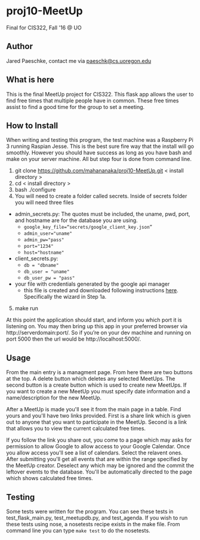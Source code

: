 # proj10-MeetUp
Final for CIS322, Fall '16 @ UO

## Author
Jared Paeschke, contact me via paeschk@cs.uoregon.edu

## What is here

This is the final MeetUp project for CIS322. This flask app allows the user to find 
free times that multiple people have in common. These free times assist to find a good
time for the group to set a meeting.

## How to Install

When writing and testing this program, the test machine was a Raspberry Pi 3 running Raspian Jesse. 
This is the best sure fire way that the install will go smoothly. However you should have success 
as long as you have bash and make on your server machine. All but step four is done from command line.

1. git clone https://github.com/mahananaka/proj10-MeetUp.git < install directory >
2. cd < install directory >
3. bash ./configure
4. You will need to create a folder called secrets. Inside of secrets folder you will need three files
  * admin_secrets.py: The quotes must be included, the uname, pwd, port, and hostname are for the database you are using.
    * `google_key_file=“secrets/google_client_key.json”`
    * `admin_user="uname"`
    * `admin_pw="pass"`
    * `port="1234"`
    * `host="hostname"`
  * client_secrets.py:
    * `db = "dbname"`
    * `db_user = "uname"`
    * `db_user_pw = "pass"`
  * your file with credentials generated by the google api manager
    * this file is created and downloaded following instructions [here](https://developers.google.com/google-apps/calendar/quickstart/python). Specifically the wizard in Step 1a.
    
5. make run

At this point the application should start, and inform you which port it is listening on. You may then
bring up this app in your preferred browser via http://serverdomain:port/. So if you’re on your dev
machine and running on port 5000 then the url would be http://localhost:5000/.

## Usage

From the main entry is a managment page. From here there are two buttons at the top. A delete button which
deletes any selected MeetUps. The second button is a create button which is used to create new MeetUps. If
you want to create a new MeetUp you must specify date information and a name/description for the new MeetUp.

After a MeetUp is made you'll see it from the main page in a table. Find yours and you'll have two links provided. 
First is a share link which is given out to anyone that you want to participate in the MeetUp. Second is a link 
that allows you to view the current calculated free times.

If you follow the link you share out, you come to a page which may asks for permission to allow Google to allow 
access to your Google Calendar. Once you allow access you'll see a list of calendars. Select the relavent ones.
After submitting you'll get all events that are within the range specified by the MeetUp creator. Deselect any
which may be ignored and the commit the leftover events to the database. You'll be automatically directed to the
page which shows calculated free times.

## Testing

Some tests were written for the program. You can see these tests in test_flask_main.py, test_meetupdb.py, and 
test_agenda. If you wish to run these tests using nose, a nosetests recipe exists in the make file. From 
command line you can type `make test` to do the nosetests.
